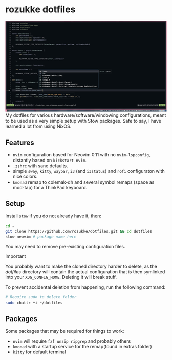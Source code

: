# rozukke dotfiles

![screenshot of desktop](./.resources/desktop.jpg)
My dotfiles for various hardware/software/windowing configurations, meant to be used as a very simple setup with Stow packages.
Safe to say, I have learned a lot from using NixOS.

## Features
- `nvim` configuration based for Neovim 0.11 with no `nvim-lspconfig`, distantly based on `kickstart-nvim`.
- `.zshrc` with sane defaults.
- simple `sway`, `kitty`, `waybar`, `i3` (and `i3status`) and `rofi` configuraton with nice colors.
- `kmonad` remap to colemak-dh and several symbol remaps (space as mod-tap) for a ThinkPad keyboard.

## Setup
Install `stow` if you do not already have it, then:
```sh
cd ~
git clone https://github.com/rozukke/dotfiles.git && cd dotfiles
stow neovim # package name here
```
You may need to remove pre-existing configuration files.

> [!IMPORTANT]
> You probably want to make the cloned directory harder to delete, as the *dotfiles* directory will
contain the actual configuration that is then symlinked into your `XDG_CONFIG_HOME`. Deleting it will
break stuff.

To prevent accidental deletion from happening, run the following command:
```sh
# Require sudo to delete folder
sudo chattr +i ~/dotfiles
```
## Packages
Some packages that may be required for things to work:
- `nvim` will require `fzf unzip ripgrep` and probably others
- `kmonad` with a startup service for the remap(found in extras folder)
- `kitty` for default terminal
